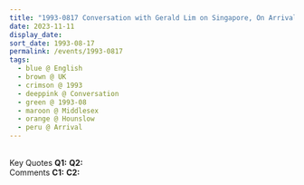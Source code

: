 ```yaml
---
title: "1993-0817 Conversation with Gerald Lim on Singapore, On Arrival, Heathrow Airport, Hounslow TW6 1QG (Outer London), Middlesex, UK"
date: 2023-11-11
display_date: 
sort_date: 1993-08-17
permalink: /events/1993-0817
tags:
  - blue @ English
  - brown @ UK
  - crimson @ 1993
  - deeppink @ Conversation
  - green @ 1993-08
  - maroon @ Middlesex
  - orange @ Hounslow
  - peru @ Arrival
---
```


<br>

<wave-list>
  <list-title color="DarkSeaGreen" width="55">Key Quotes</list-title>
  <list-item color="BlanchedAlmond" width="280"><b>Q1:</b> <i></i></list-item>
  <list-item color="Lavender" width="280"><b>Q2:</b> <i></i></list-item>
</wave-list>

<br>

<wave-list>
  <list-title color="DarkSeaGreen" width="55">Comments</list-title>
  <list-item color="BlanchedAlmond" width="280"><b>C1:</b> <i></i></list-item>
  <list-item color="Lavender" width="280"><b>C2:</b> <i></i></list-item>
</wave-list>
